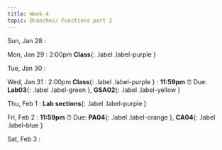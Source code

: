 ```yaml
---
title: Week 4
topic: Branches/ Functions part 2
---
```

Sun, Jan 28
: 

Mon, Jan 29
: 2:00pm **Class**{: .label .label-purple }


Tue, Jan 30
: 

Wed, Jan 31
: 2:00pm **Class**{: .label .label-purple } 
: **11:59pm**  ⏰  Due: **Lab03**{: .label .label-green }, **GSA02**{: .label .label-yellow }


Thu, Feb 1
: **Lab sections**{: .label .label-purple }


Fri, Feb 2
: **11:59pm**  ⏰  Due: **PA04**{: .label .label-orange }, **CA04**{: .label .label-blue }


Sat, Feb 3
: 

